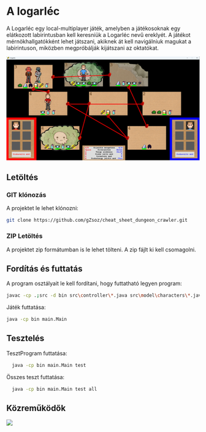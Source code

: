 # A logarléc

A Logarléc egy local-multiplayer játék, amelyben a játékosoknak egy elátkozott labirintusban kell keresniük a Logarléc nevű ereklyét. A játékot mérnökhallgatókként lehet játszani, akiknek át kell navigálniuk magukat a labirintuson, miközben megpróbálják kijátszani az oktatókat.

![gameplay screenshot](https://github.com/gZsoz/cheat_sheet_dungeon_crawler/blob/main/res/images/gameplay.png)

## Letöltés
### GIT klónozás
A projektet le lehet klónozni:
```bash
git clone https://github.com/gZsoz/cheat_sheet_dungeon_crawler.git
```
### ZIP Letöltés
A projektet zip formátumban is le lehet tölteni. A zip fájlt ki kell csomagolni.

## Fordítás és futtatás
A program osztályait le kell fordítani, hogy futtatható legyen program:
```bash
javac -cp .;src -d bin src\controller\*.java src\model\characters\*.java src\model\environmentalfactors\*.java src\model\items\*.java src\model\items\decayingitems\*.java src\model\items\numberofusesitems\*.java src\model\items\specialitems\*.java src\model\map\*.java src\model\modelupdate\*.java src\view\utils\*.java src\view\viewcharacters\*.java src\view\viewenvironmentalfactors\*.java src\view\viewitems\*.java src\view\viewitems\viewdecayingitems\*.java src\view\viewitems\viewnumberofusesitems\*.java src\view\viewitems\viewspecialitems\*.java src\view\viewmap\*.java src\main\*.java
```
Játék futtatása:
```bash
java -cp bin main.Main
```
## Tesztelés
TesztProgram futtatása:
```bash
  java -cp bin main.Main test
```
Összes teszt futtatása:
```bash
  java -cp bin main.Main test all
```


## Közreműködők
<a href="https://github.com/gZsoz/cheat_sheet_dungeon_crawler/graphs/contributors">
  <img src="https://contrib.rocks/image?repo=gZsoz/cheat_sheet_dungeon_crawler" />
</a> 
